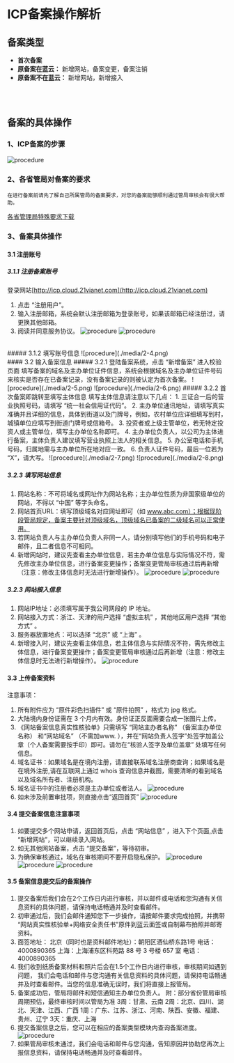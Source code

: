 <properties
	pageTitle="为什么要备案及备案流程 | Azure"
	description="ICP 备案及备案流程"
	services="global-customer-playbook"
	documentationCenter=""
	authors="will"
	manager="edwinc"
	editor=""
	tags="global-customer-playbook"/>

<tags
	ms.service="global-customer-playbook"
	ms.workload=""
	ms.tgt_pltfrm=""
	ms.devlang="na"
	ms.topic="article"
	ms.date="01/18/2017"
	wacn.date="01/18/2017"
	wacn.lang="cn" 
	ms.author="will"/>


# ICP备案操作解析

## 备案类型

- **首次备案** 
- **原备案在蓝云：** 新增网站，备案变更，备案注销
- **原备案不在蓝云：** 新增网站，新增接入
</br>
</br>

## 备案的具体操作
### 1、ICP备案的步骤
![procedure](./media/2-1.png)
</br>
### 2、各省管局对备案的要求
    在进行备案前请先了解自己所属管局的备案要求，对您的备案能够顺利通过管局审核会有很大帮助。
[各省管理局特殊要求下载](//wacndevelop.blob.core.chinacloudapi.cn/marketing-resource/documents/special-request.pdf)
</br>
### 3、备案具体操作
#### 3.1 注册账号
##### 3.1.1 注册备案账号
登录网站[http://icp.cloud.21vianet.com](http://icp.cloud.21vianet.com)

1. 点击 “注册用户”。
2. 输入注册邮箱，系统会默认注册邮箱为登录账号，如果该邮箱已经注册过，请更换其他邮箱。
3. 阅读并同意服务协议。
![procedure](./media/2-2.png)
![procedure](./media/2-3.png)
</br>
##### 3.1.2 填写账号信息
![procedure](./media/2-4.png)
</br>
#### 3.2 输入备案信息
##### 3.2.1 登陆备案系统，点击 “新增备案” 进入校验页面
	填写备案的域名及主办单位证件信息，系统会根据域名及主办单位证件号码来核实是否存在已备案记录，没有备案记录的则被认定为首次备案。
![procedure](./media/2-5.png)
![procedure](./media/2-6.png)
##### 3.2.2 首次备案即跳转至填写主体信息
	填写主体信息请注意以下几点：
	1. 三证合一后的营业执照号码，请填写 “统一社会信用证代码”。
	2. 主办单位通讯地址，请填写真实准确并且详细的信息，具体到街道以及门牌号，例如，农村单位应详细填写到村，城镇单位应填写到街道门牌号或信箱号。
	3. 投资者或上级主管单位，若无特定投资人或主管单位，填写主办单位名称即可。
	4. 主办单位负责人，以公司为主体进行备案，主体负责人建议填写营业执照上法人的相关信息。
	5. 办公室电话和手机号码，归属地需与主办单位所在地对应一致。
	6. 负责人证件号码，最后一位若为 “X”，请大写。
![procedure](./media/2-7.png)
![procedure](./media/2-8.png)

##### 3.2.3 填写网站信息
1. 网站名称：不可将域名或网址作为网站名称；主办单位性质为非国家级单位的网站，不得以 “中国” 等字头命名。
2. 网站首页URL：填写顶级域名对应网址即可（如 www.abc.com）；根据现阶段管局规定，备案主要针对顶级域名，顶级域名已备案的二级域名可以正常使用。
3. 若网站负责人与主办单位负责人非同一人，请分别填写他们的手机号码和电子邮件，且二者信息不可相同。
4. 新增网站时，建议先查看主办单位信息，若主办单位信息与实际情况不符，需先修改主办单位信息，进行备案变更操作；备案变更管局审核通过后再新增（注意：修改主体信息时无法进行新增操作）。
![procedure](./media/2-9.png)
![procedure](./media/2-10.png)

##### 3.2.3 网站接入信息
1. 网站IP地址：必须填写属于我公司网段的 IP 地址。
2. 网站接入方式：浙江、天津的用户选择 “虚拟主机” ，其他地区用户选择 “其他方式” 。
3. 服务器放置地点：可以选择 “北京” 或 “上海” 。
4. 新增接入时，建议先查看主体信息，若主体信息与实际情况不符，需先修改主体信息，进行备案变更操作；备案变更管局审核通过后再新增（注意：修改主体信息时无法进行新增操作）。
![procedure](./media/2-11.png)

#### 3.3 上传备案资料
注意事项：

1. 所有附件应为 “原件彩色扫描件” 或 “原件拍照” ，格式为 jpg 格式。
2. 大陆境内身份证需在 3 个月内有效。身份证正反面需要合成一张图片上传。
3. 《网站备案信息真实性核验单》只需填写 “网站主办者名称” （备案主办单位名称） 和“网站域名” （不需加www. ），并在“网站负责人签字”处签字加盖公章（个人备案需要按手印）即可。请勿在“核验人签字及单位盖章” 处填写任何信息。
4. 域名证书：如果域名是在境内注册，请直接联系域名注册商查询；如果域名是在境外注册,请在互联网上通过 whois 查询信息并截图，需要清晰的看到域名以及域名所有者、注册机构。
5. 域名证书中的注册者必须是主办单位或者法人。
 ![procedure](./media/2-12.png)
6. 如未涉及前置审批项，则直接点击“返回首页”
 ![procedure](./media/2-13.png)

#### 3.4 提交备案信息注意事项
1. 如要提交多个网站申请，返回首页后，点击 “网站信息” ，进入下个页面,点击 “新增网站”，可以继续录入网站。
2. 如无其他网站备案，点击 “提交备案”，等待初审。
3. 为确保审核通过，域名在审核期间不要开启隐私保护。
![procedure](./media/2-14.png)
![procedure](./media/2-15.png)
![procedure](./media/2-16.png)

#### 3.5 备案信息提交后的备案操作
1. 提交备案后我们会在2个工作日内进行审核，并以邮件或电话和您沟通有关信息资料的具体问题，请保持电话畅通并及时查看邮件。
2. 初审通过后，我们会邮件通知您下一步操作，请按邮件要求完成拍照，并携带 “网站真实性核验单+网络安全责任书”原件到蓝云面签或自制幕布拍照并邮寄资料。
3. 面签地址：
   北京（同时也是资料邮件地址）：朝阳区酒仙桥东路1号 电话：4000890365 
   上海：上海浦东区科苑路 88 号 3 号楼 657 室 电话：4000890365 
4. 我们收到纸质备案材料和照片后会在1.5个工作日内进行审核，审核期间如遇到问题， 我们会电话和邮件与您沟通有关信息资料的具体问题，请保持电话畅通并及时查看邮件。当您的信息准确无误时，我们将直接上报管局。
5. 备案成功后，管局将邮件和短信通知主办单位负责人。
   附：部分省份管局审核周期预估，最终审核时间以管局为准
   3周：甘肃、云南
   2周：北京、四川、湖北、天津、江西、广西
   1周：广东、江苏、浙江、河南、陕西、安徽、福建、贵州、辽宁
   3天：重庆、上海
6. 提交备案信息之后，您可以在相应的备案类型模块内查询备案进度。
 ![procedure](./media/2-17.png)
7. 如果管局审核未通过，我们会电话和邮件与您沟通，告知原因并协助您再次上报信息资料，请保持电话畅通并及时查看邮件。

</br>
</br>
